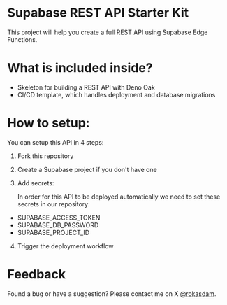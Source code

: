 # Supabase REST API Starter Kit
This project will help you create a full REST API using Supabase Edge Functions.

# What is included inside?

- Skeleton for building a REST API with Deno Oak
- CI/CD template, which handles deployment and database migrations

# How to setup:

You can setup this API in 4 steps:

1. Fork this repository
   
2. Create a Supabase project if you don't have one
   
3. Add secrets:
   
   In order for this API to be deployed automatically we need to set these secrets in our repository:

 - SUPABASE_ACCESS_TOKEN
 - SUPABASE_DB_PASSWORD
 - SUPABASE_PROJECT_ID

4. Trigger the deployment workflow

# Feedback
Found a bug or have a suggestion? Please contact me on X [@rokasdam](https://twitter.com/rokasdam).
